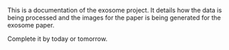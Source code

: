 This is a documentation of the exosome project. It details how the data is being
processed and the images for the paper is being generated for the exosome paper.

Complete it by today or tomorrow. 

